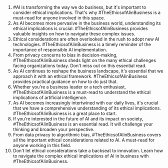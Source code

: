 1. #AI is transforming the way we do business, but it's important to consider ethical implications. That's why #TheEthicsofAIinBusiness is a must-read for anyone involved in this space.
2. As AI becomes more pervasive in the business world, understanding its ethical implications is crucial. #TheEthicsofAIinBusiness provides valuable insights on how to navigate these complex issues.
3. Ethical considerations are often overlooked in the rush to adopt new AI technologies. #TheEthicsofAIinBusiness is a timely reminder of the importance of responsible AI implementation.
4. From privacy concerns to bias in decision-making, #TheEthicsofAIinBusiness sheds light on the many ethical challenges facing organizations today. Don't miss out on this essential read.
5. As AI continues to reshape the business landscape, it's essential that we approach it with an ethical framework. #TheEthicsofAIinBusiness provides practical guidance on how to do just that.
6. Whether you're a business leader or a tech enthusiast, #TheEthicsofAIinBusiness is a must-read to understand the ethical implications of artificial intelligence.
7. As AI becomes increasingly intertwined with our daily lives, it's crucial that we have a comprehensive understanding of its ethical implications. #TheEthicsofAIinBusiness is a great place to start.
8. If you're interested in the future of AI and its impact on society, #TheEthicsofAIinBusiness is an essential read. It will challenge your thinking and broaden your perspective.
9. From data privacy to algorithmic bias, #TheEthicsofAIinBusiness covers all the important ethical considerations related to AI. A must-read for anyone working in this field.
10. Don't let ethical considerations take a backseat to innovation. Learn how to navigate the complex ethical implications of AI in business with #TheEthicsofAIinBusiness.

